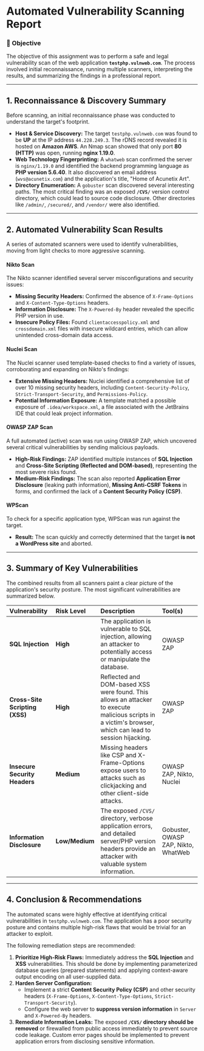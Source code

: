 # Automated Vulnerability Scanning Report

### 🎯 Objective
The objective of this assignment was to perform a safe and legal vulnerability scan of the web application **`testphp.vulnweb.com`**. The process involved initial reconnaissance, running multiple scanners, interpreting the results, and summarizing the findings in a professional report.

---
## 1. Reconnaissance & Discovery Summary
Before scanning, an initial reconnaissance phase was conducted to understand the target's footprint.

* **Host & Service Discovery:** The target `testphp.vulnweb.com` was found to be **UP** at the IP address `44.228.249.3`. The rDNS record revealed it is hosted on **Amazon AWS**. An Nmap scan showed that only port **80 (HTTP)** was open, running **nginx 1.19.0**.
* **Web Technology Fingerprinting:** A `whatweb` scan confirmed the server is `nginx/1.19.0` and identified the backend programming language as **PHP version 5.6.40**. It also discovered an email address (`wvs@acunetix.com`) and the application's title, "Home of Acunetix Art".
* **Directory Enumeration:** A `gobuster` scan discovered several interesting paths. The most critical finding was an exposed **`/CVS/`** version control directory, which could lead to source code disclosure. Other directories like `/admin/`, `/secured/`, and `/vendor/` were also identified.

---
## 2. Automated Vulnerability Scan Results
A series of automated scanners were used to identify vulnerabilities, moving from light checks to more aggressive scanning.

#### **Nikto Scan**
The Nikto scanner identified several server misconfigurations and security issues:
* **Missing Security Headers:** Confirmed the absence of `X-Frame-Options` and `X-Content-Type-Options` headers.
* **Information Disclosure:** The `X-Powered-By` header revealed the specific PHP version in use.
* **Insecure Policy Files:** Found `clientaccesspolicy.xml` and `crossdomain.xml` files with insecure wildcard entries, which can allow unintended cross-domain data access.

#### **Nuclei Scan**
The Nuclei scanner used template-based checks to find a variety of issues, corroborating and expanding on Nikto's findings:
* **Extensive Missing Headers:** Nuclei identified a comprehensive list of over 10 missing security headers, including `Content-Security-Policy`, `Strict-Transport-Security`, and `Permissions-Policy`.
* **Potential Information Exposure:** A template matched a possible exposure of `.idea/workspace.xml`, a file associated with the JetBrains IDE that could leak project information.

#### **OWASP ZAP Scan**
A full automated (active) scan was run using OWASP ZAP, which uncovered several critical vulnerabilities by sending malicious payloads.
* **High-Risk Findings:** ZAP identified multiple instances of **SQL Injection** and **Cross-Site Scripting (Reflected and DOM-based)**, representing the most severe risks found.
* **Medium-Risk Findings:** The scan also reported **Application Error Disclosure** (leaking path information), **Missing Anti-CSRF Tokens** in forms, and confirmed the lack of a **Content Security Policy (CSP)**.

#### **WPScan**
To check for a specific application type, WPScan was run against the target.
* **Result:** The scan quickly and correctly determined that the target **is not a WordPress site** and aborted.

---
## 3. Summary of Key Vulnerabilities

The combined results from all scanners paint a clear picture of the application's security posture. The most significant vulnerabilities are summarized below.

| Vulnerability | Risk Level | Description | Tool(s) |
| :--- | :--- | :--- | :--- |
| **SQL Injection** | **High** | The application is vulnerable to SQL injection, allowing an attacker to potentially access or manipulate the database. | OWASP ZAP |
| **Cross-Site Scripting (XSS)**| **High** | Reflected and DOM-based XSS were found. This allows an attacker to execute malicious scripts in a victim's browser, which can lead to session hijacking. | OWASP ZAP |
| **Insecure Security Headers** | **Medium** | Missing headers like CSP and X-Frame-Options expose users to attacks such as clickjacking and other client-side attacks. | OWASP ZAP, Nikto, Nuclei |
| **Information Disclosure** | **Low/Medium** | The exposed `/CVS/` directory, verbose application errors, and detailed server/PHP version headers provide an attacker with valuable system information. | Gobuster, OWASP ZAP, Nikto, WhatWeb |

---
## 4. Conclusion & Recommendations

The automated scans were highly effective at identifying critical vulnerabilities in `testphp.vulnweb.com`. The application has a poor security posture and contains multiple high-risk flaws that would be trivial for an attacker to exploit.

The following remediation steps are recommended:

1.  **Prioritize High-Risk Flaws:** Immediately address the **SQL Injection** and **XSS** vulnerabilities. This should be done by implementing parameterized database queries (prepared statements) and applying context-aware output encoding on all user-supplied data.
2.  **Harden Server Configuration:**
    * Implement a strict **Content Security Policy (CSP)** and other security headers (`X-Frame-Options`, `X-Content-Type-Options`, `Strict-Transport-Security`).
    * Configure the web server to **suppress version information** in `Server` and `X-Powered-By` headers.
3.  **Remediate Information Leaks:** The exposed **`/CVS/` directory should be removed** or firewalled from public access immediately to prevent source code leakage. Custom error pages should be implemented to prevent application errors from disclosing sensitive information.
